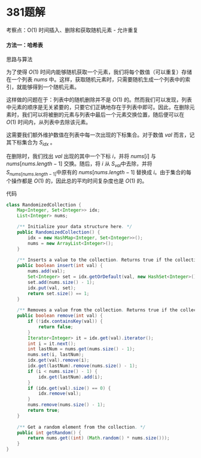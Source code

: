 # 381题解
考察点：O(1) 时间插入、删除和获取随机元素 - 允许重复

#### 方法一：哈希表

思路与算法

为了使得 $O(1)$ 时间内能够随机获取一个元素，我们将每个数值（可以重复）存储在一个列表 $\textit{nums}$ 中。这样，获取随机元素时，只需要随机生成一个列表中的索引，就能够得到一个随机元素。

这样做的问题在于：列表中的随机删除并不是 $O(1)$ 的。然而我们可以发现，列表中元素的顺序是无关紧要的，只要它们正确地存在于列表中即可。因此，在删除元素时，我们可以将被删的元素与列表中最后一个元素交换位置，随后便可以在 $O(1)$ 时间内，从列表中去除该元素。

这需要我们额外维护数值在列表中每一次出现的下标集合。对于数值 $\textit{val}$ 而言，记其下标集合为 $S_{idx}$ 。

在删除时，我们找出 $val$ 出现的其中一个下标 $i$，并将 $\textit{nums}[i]$ 与 $nums[nums.length−1]$ 交换。随后，将 $i$ 从 $S_{val}$中去除，并将 $S_{\textit{nums}[\textit{nums}.\textit{length}-1]}$中原有的 $\textit{nums}[\textit{nums}.\textit{length}-1]$ 替换成 $i$。由于集合的每个操作都是 $O(1)$ 的，因此总的平均时间复杂度也是 $O(1)$ 的。

代码

```java
class RandomizedCollection {
    Map<Integer, Set<Integer>> idx;
    List<Integer> nums;

    /** Initialize your data structure here. */
    public RandomizedCollection() {
        idx = new HashMap<Integer, Set<Integer>>();
        nums = new ArrayList<Integer>();
    }
    
    /** Inserts a value to the collection. Returns true if the collection did not already contain the specified element. */
    public boolean insert(int val) {
        nums.add(val);
        Set<Integer> set = idx.getOrDefault(val, new HashSet<Integer>());
        set.add(nums.size() - 1);
        idx.put(val, set);
        return set.size() == 1;
    }
    
    /** Removes a value from the collection. Returns true if the collection contained the specified element. */
    public boolean remove(int val) {
        if (!idx.containsKey(val)) {
            return false;
        }
        Iterator<Integer> it = idx.get(val).iterator();  
        int i = it.next();
        int lastNum = nums.get(nums.size() - 1);
        nums.set(i, lastNum);
        idx.get(val).remove(i);
        idx.get(lastNum).remove(nums.size() - 1);
        if (i < nums.size() - 1) {
            idx.get(lastNum).add(i);
        }
        if (idx.get(val).size() == 0) {
            idx.remove(val);
        }
        nums.remove(nums.size() - 1);
        return true;
    }
    
    /** Get a random element from the collection. */
    public int getRandom() {
        return nums.get((int) (Math.random() * nums.size()));
    }
}
```
